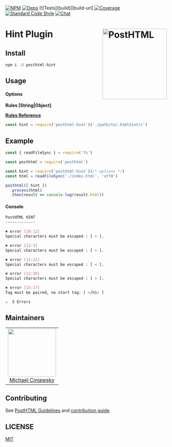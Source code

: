 [![NPM][npm]][npm-url]
[![Deps][deps]][deps-url]
[![Tests][build]][build-url]
[![Coverage][cover]][cover-url]
[![Standard Code Style][style]][style-url]
[![Chat][chat]][chat-badge]

# Hint Plugin <img align="right" width="200" height="220" title="PostHTML" src="http://posthtml.github.io/posthtml/logo.svg">

## Install

```bash
npm i -D posthtml-hint
```

## Usage

#### Options

**Rules [String|Object]**

**[Rules Reference](https://github.com/yaniswang/HTMLHint/wiki/Rules)**

```js
const hint = require('posthtml-hint')('./path/to/.htmlhintrc')
```

## Example

```js
const { readFileSync } = require('fs')

const posthtml = require('posthtml')

const hint = require('posthtml-hint')(/* options */)
const html = readFileSync('./index.html', 'utf8')

posthtml([ hint ])
  .process(html)
  .then(result => console.log(result.html))
```

#### Console

```bash
PostHTML HINT
-------------

✖ error [10:12]
Special characters must be escaped : [ > ].

✖ error [12:3]
Special characters must be escaped : [ < ].

✖ error [12:21]
Special characters must be escaped : [ < ].

✖ error [12:30]
Special characters must be escaped : [ > ].

✖ error [15:17]
Tag must be paired, no start tag: [ </h1> ]

⚠  5 Errors
```

## Maintainers

<table>
  <tbody>
   <tr>
    <td align="center">
      <img width="150 height="150"
      src="https://avatars.githubusercontent.com/u/5419992?v=3&s=150">
      <br />
      <a href="https://github.com/michael-ciniawsky">Michael Ciniawsky</a>
    </td>
   </tr>
  <tbody>
</table>

## Contributing

See [PostHTML Guidelines](https://github.com/posthtml/posthtml/tree/master/docs) and [contribution guide](CONTRIBUTING.md).

## LICENSE

[MIT](LICENSE)

[npm]: https://img.shields.io/npm/v/posthtml-hint.svg
[npm-url]: https://npmjs.com/package/posthtml-hint

[deps]: https://david-dm.org/posthtml/posthtml-hint.svg
[deps-url]: https://david-dm.org/posthtml/posthtml-hint

[travis]: http://img.shields.io/travis/posthtml/posthtml-hint.svg
[travis-url]: https://travis-ci.org/posthtml/posthtml-hint

[cover]: https://coveralls.io/repos/github/posthtml/posthtml-hint/badge.svg?branch=master
[cover-url]: https://coveralls.io/github/posthtml/posthtml-hint?branch=master

[style]: https://img.shields.io/badge/code%20style-standard-yellow.svg
[style-url]: http://standardjs.com/

[chat]: https://badges.gitter.im/posthtml/posthtml.svg
[chat-badge]: https://gitter.im/posthtml/posthtml?utm_source=badge&utm_medium=badge&utm_campaign=pr-badge&utm_content=badge"
